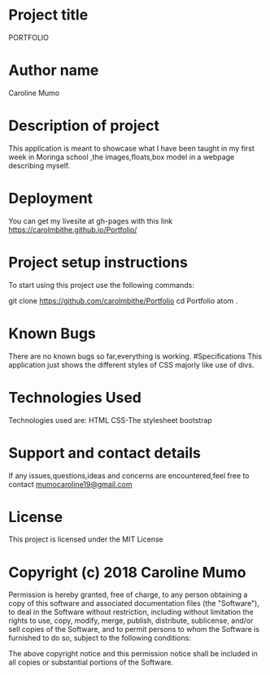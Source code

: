 # Project title
PORTFOLIO
# Author name
Caroline Mumo
# Description of project
This application is meant to showcase what I have been taught in my first week in Moringa school ,the images,floats,box model in a webpage describing myself.

# Deployment
You can get my livesite at gh-pages with this link  https://carolmbithe.github.io/Portfolio/

# Project setup instructions
To start using this project use the following commands:

git clone https://github.com/carolmbithe/Portfolio
cd Portfolio
atom .

# Known Bugs
There are no known bugs so far,everything is working.
#Specifications
This application just shows the different styles of CSS majorly like use of divs.

# Technologies Used
Technologies used are:
HTML
CSS-The stylesheet
bootstrap


# Support and contact details
 If any issues,questions,ideas and concerns are encountered,feel free to contact mumocaroline19@gmail.com

# License
This project is licensed under the MIT License
# Copyright (c) 2018 Caroline Mumo
Permission is hereby granted, free of charge, to any person obtaining a copy
of this software and associated documentation files (the "Software"), to deal
in the Software without restriction, including without limitation the rights
to use, copy, modify, merge, publish, distribute, sublicense, and/or sell
copies of the Software, and to permit persons to whom the Software is
furnished to do so, subject to the following conditions:

The above copyright notice and this permission notice shall be included in
all copies or substantial portions of the Software.
